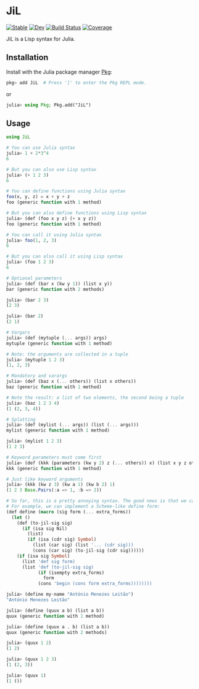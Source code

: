 # JiL

[![Stable](https://img.shields.io/badge/docs-stable-blue.svg)](https://aptmcl.github.io/JiL.jl/stable/)
[![Dev](https://img.shields.io/badge/docs-dev-blue.svg)](https://aptmcl.github.io/JiL.jl/dev/)
[![Build Status](https://github.com/aptmcl/JiL.jl/actions/workflows/CI.yml/badge.svg?branch=master)](https://github.com/aptmcl/JiL.jl/actions/workflows/CI.yml?query=branch%3Amaster)
[![Coverage](https://codecov.io/gh/aptmcl/JiL.jl/branch/master/graph/badge.svg)](https://codecov.io/gh/aptmcl/JiL.jl)

JiL is a Lisp syntax for Julia.

## Installation

Install with the Julia package manager [Pkg](https://pkgdocs.julialang.org/):

```jl
pkg> add JiL  # Press ']' to enter the Pkg REPL mode.
```
or
```jl
julia> using Pkg; Pkg.add("JiL")
```

## Usage

```jl
using JiL

# You can use Julia syntax
julia> 1 + 2*3^4
6

# But you can also use Lisp syntax
julia> (+ 1 2 3)
6

# You can define functions using Julia syntax
foo(x, y, z) = x + y + z
foo (generic function with 1 method)

# But you can also define functions using Lisp syntax
julia> (def (foo x y z) (+ x y z))
foo (generic function with 1 method)

# You can call it using Julia syntax
julia> foo(1, 2, 3)
6

# But you can also call it using Lisp syntax
julia> (foo 1 2 3)
6

# Optional parameters
julia> (def (bar x (kw y 1)) (list x y))
bar (generic function with 2 methods)

julia> (bar 2 3)
(2 3)

julia> (bar 2)
(2 1)

# Vargars
julia> (def (mytuple (... args)) args)
mytuple (generic function with 1 method)

# Note: the arguments are collected in a tuple
julia> (mytuple 1 2 3)
(1, 2, 3)

# Mandatory and varargs
julia> (def (baz x (... others)) (list x others))
baz (generic function with 1 method)

# Note the result: a list of two elements, the second being a tuple
julia> (baz 1 2 3 4)
(1 (2, 3, 4))

# Splatting
julia> (def (mylist (... args)) (list (... args)))
mylist (generic function with 1 method)

julia> (mylist 1 2 3)
(1 2 3)

# Keyword parameters must come first
julia> (def (kkk (parameters (kw y 2) z (... others)) x) (list x y z others))
kkk (generic function with 1 method)

# Just like keyword arguments
julia> (kkk (kw z 3) (kw a 1) (kw b 2) 1)
(1 2 3 Base.Pairs(:a => 1, :b => 2))

# So far, this is a pretty annoying syntax. The good news is that we can also define macros, so we can start improving it.
# For example, we can implement a Scheme-like define form:
(def define (macro (sig form (... extra_forms))
  (let ()
    (def (to-jil-sig sig)
      (if (isa sig Nil)
        (list)
        (if (isa (cdr sig) Symbol)
          (list (car sig) (list '... (cdr sig)))
          (cons (car sig) (to-jil-sig (cdr sig))))))
    (if (isa sig Symbol)
      (list 'def sig form)
      (list 'def (to-jil-sig sig)
            (if (isempty extra_forms)
              form
            (cons 'begin (cons form extra_forms))))))))

julia> (define my-name "António Menezes Leitão")
"António Menezes Leitão"

julia> (define (quux a b) (list a b))
quux (generic function with 1 method)

julia> (define (quux a . b) (list a b))
quux (generic function with 2 methods)

julia> (quux 1 2)
(1 2)

julia> (quux 1 2 3)
(1 (2, 3))

julia> (quux 1)
(1 ())
```